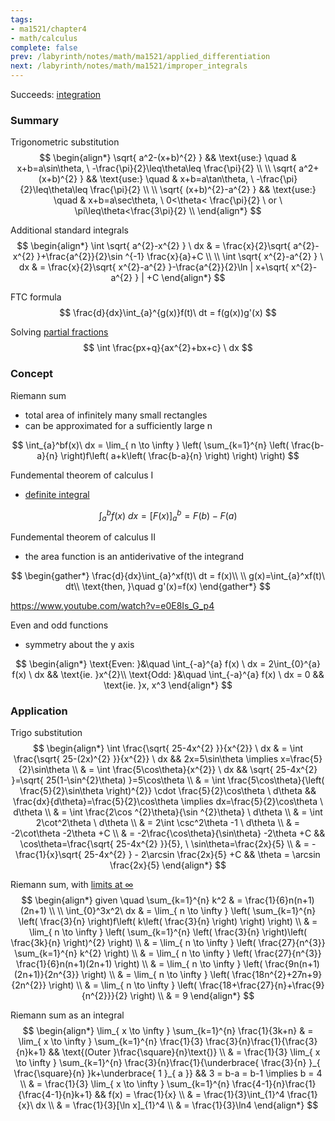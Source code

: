 ```yaml
---
tags:
- ma1521/chapter4
- math/calculus
complete: false
prev: /labyrinth/notes/math/ma1521/applied_differentiation
next: /labyrinth/notes/math/ma1521/improper_integrals
---
```


   

Succeeds: [integration](/labyrinth/notes/math/ma1301/integration)

### Summary
Trigonometric substitution
$$
\begin{align*}
\sqrt{ a^2-(x+b)^{2} } && \text{use:} \quad & x+b=a\sin\theta, \ -\frac{\pi}{2}\leq\theta\leq \frac{\pi}{2} \\
\\
\sqrt{ a^2+(x+b)^{2} } && \text{use:} \quad & x+b=a\tan\theta, \ -\frac{\pi}{2}\leq\theta\leq \frac{\pi}{2} \\
\\
\sqrt{ (x+b)^{2}-a^{2} } && \text{use:} \quad & x+b=a\sec\theta, \ 0<\theta< \frac{\pi}{2} \ or \ \pi\leq\theta<\frac{3\pi}{2} \\
\end{align*}
$$

Additional standard integrals
$$
\begin{align*}
\int \sqrt{ a^{2}-x^{2} } \ dx & = \frac{x}{2}\sqrt{ a^{2}-x^{2} }+\frac{a^{2}}{2}\sin ^{-1} \frac{x}{a}+C \\
\\
\int \sqrt{ x^{2}-a^{2} } \ dx & = \frac{x}{2}\sqrt{ x^{2}-a^{2} }-\frac{a^{2}}{2}\ln | x+\sqrt{ x^{2}-a^{2} } | +C 
\end{align*}
$$

FTC formula
$$
\frac{d}{dx}\int_{a}^{g(x)}f(t)\ dt = f(g(x))g'(x)
$$

Solving [partial fractions](/labyrinth/notes/math/ma1301/partial_fractions)
$$
\int \frac{px+q}{ax^{2}+bx+c} \ dx
$$

### Concept
Riemann sum
- total area of infinitely many small rectangles
- can be approximated for a sufficiently large n

$$
\int_{a}^bf(x)\ dx = \lim_{ n \to \infty } \left( \sum_{k=1}^{n} \left( \frac{b-a}{n} \right)f\left( a+k\left( \frac{b-a}{n} \right) \right) \right)
$$

Fundemental theorem of calculus I
- [definite integral](/labyrinth/notes/math/ma1301/definite_integrals#^24e447)

$$
\int_{a}^b f(x)\ dx = [F(x)]_{a}^b=F(b)-F(a)
$$

Fundemental theorem of calculus II
- the area function is an antiderivative of the integrand

$$
\begin{gather*}
\frac{d}{dx}\int_{a}^xf(t)\ dt = f(x)\\
\\
g(x)=\int_{a}^xf(t)\ dt\\
\text{then, }\quad g'(x)=f(x)
\end{gather*}
$$

https://www.youtube.com/watch?v=e0E8Is_G_p4

Even and odd functions
- symmetry about the y axis

$$
\begin{align*}
\text{Even: }&\quad \int_{-a}^{a} f(x) \ dx =  2\int_{0}^{a} f(x) \ dx && \text{ie. }x^{2}\\
\text{Odd: }&\quad \int_{-a}^{a} f(x) \ dx = 0 && \text{ie. }x, x^3
\end{align*}
$$

### Application
Trigo substitution
$$
\begin{align*}
\int \frac{\sqrt{ 25-4x^{2} }}{x^{2}} \ dx & = \int \frac{\sqrt{ 25-(2x)^{2} }}{x^{2}} \ dx && 2x=5\sin\theta \implies x=\frac{5}{2}\sin\theta \\
& = \int \frac{5\cos\theta}{x^{2}} \ dx && \sqrt{ 25-4x^{2} }=\sqrt{ 25(1-\sin^{2}\theta) }=5\cos\theta \\
& = \int \frac{5\cos\theta}{\left( \frac{5}{2}\sin\theta \right)^{2}} \cdot \frac{5}{2}\cos\theta \ d\theta && \frac{dx}{d\theta}=\frac{5}{2}\cos\theta \implies dx=\frac{5}{2}\cos\theta \ d\theta \\
& = \int \frac{2\cos ^{2}\theta}{\sin ^{2}\theta} \ d\theta \\
& = \int 2\cot^2\theta \ d\theta \\
& = 2\int \csc^2\theta -1 \ d\theta \\
& = -2\cot\theta -2\theta +C \\
& = -2\frac{\cos\theta}{\sin\theta} -2\theta +C && \cos\theta=\frac{\sqrt{ 25-4x^{2} }}{5}, \ \sin\theta=\frac{2x}{5} \\
& = -\frac{1}{x}\sqrt{ 25-4x^{2} } - 2\arcsin \frac{2x}{5} +C && \theta = \arcsin \frac{2x}{5}
\end{align*}
$$

Riemann sum, with [limits at ∞](/labyrinth/notes/math/ma1521/limits_at_∞)
$$
\begin{align*}
given \quad \sum_{k=1}^{n} k^2 & = \frac{1}{6}n(n+1)(2n+1) \\
\\
\int_{0}^3x^2\ dx & = \lim_{ n \to \infty } \left( \sum_{k=1}^{n} \left( \frac{3}{n} \right)f\left( k\left( \frac{3}{n} \right) \right) \right) \\
& = \lim_{ n \to \infty } \left( \sum_{k=1}^{n} \left( \frac{3}{n} \right)\left( \frac{3k}{n} \right)^{2} \right) \\
& = \lim_{ n \to \infty } \left( \frac{27}{n^{3}} \sum_{k=1}^{n} k^{2} \right) \\
& = \lim_{ n \to \infty } \left( \frac{27}{n^{3}} \frac{1}{6}n(n+1)(2n+1) \right) \\
& = \lim_{ n \to \infty } \left( \frac{9n(n+1)(2n+1)}{2n^{3}} \right) \\
& = \lim_{ n \to \infty } \left( \frac{18n^{2}+27n+9}{2n^{2}} \right) \\
& = \lim_{ n \to \infty } \left( \frac{18+\frac{27}{n}+\frac{9}{n^{2}}}{2} \right) \\
& = 9
\end{align*}
$$

Riemann sum as an integral
$$
\begin{align*}
\lim_{ x \to \infty } \sum_{k=1}^{n} \frac{1}{3k+n} & = \lim_{ x \to \infty } \sum_{k=1}^{n} \frac{1}{3} \frac{3}{n}\frac{1}{\frac{3}{n}k+1}  && \text{(Outer }\frac{\square}{n}\text{)} \\
& = \frac{1}{3} \lim_{ x \to \infty } \sum_{k=1}^{n} \frac{3}{n}\frac{1}{\underbrace{ \frac{3}{n} }_{ \frac{\square}{n} }k+\underbrace{ 1 }_{ a }} && 3 = b-a = b-1 \implies b = 4 \\
& = \frac{1}{3} \lim_{ x \to \infty } \sum_{k=1}^{n} \frac{4-1}{n}\frac{1}{\frac{4-1}{n}k+1} && f(x) = \frac{1}{x} \\
& = \frac{1}{3}\int_{1}^4 \frac{1}{x}\ dx \\
& = \frac{1}{3}[\ln x]_{1}^4 \\
& = \frac{1}{3}\ln4
\end{align*}
$$
